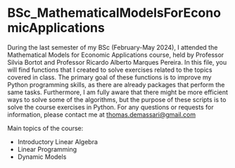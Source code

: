 # BSc_MathematicalModelsForEconomicApplications
During the last semester of my BSc (February-May 2024), I attended the Mathematical Models for Economic Applications course, held by Professor Silvia Bortot and Professor Ricardo Alberto Marques Pereira. In this file, you will find functions that I created to solve exercises related to the topics covered in class. The primary goal of these functions is to improve my Python programming skills, as there are already packages that perform the same tasks. Furthermore, I am fully aware that there might be more efficient ways to solve some of the algorithms, but the purpose of these scripts is to solve the course exercises in Python. For any questions or requests for information, please contact me at thomas.demassari@gmail.com

Main topics of the course: 
- Introductory Linear Algebra
- Linear Programming
- Dynamic Models
